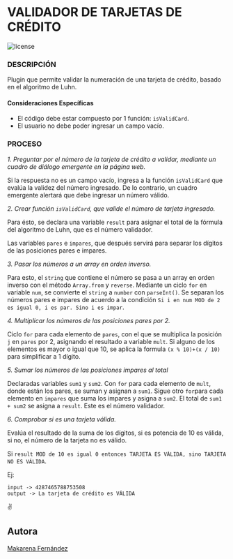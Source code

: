 # VALIDADOR DE TARJETAS DE CRÉDITO 

![license](https://img.shields.io/github/release/missmakita/tarjeta-credito.svg)

### DESCRIPCIÓN
Plugin que permite validar la numeración de una tarjeta de crédito, basado en el algoritmo de Luhn.

#### Consideraciones Específicas

* El código debe estar compuesto por 1 función: `isValidCard`.
* El usuario no debe poder ingresar un campo vacío.

### PROCESO

*1. Preguntar por el número de la tarjeta de crédito a validar, mediante un cuadro de diálogo emergente en la página web.*

Si la respuesta no es un campo vacío, ingresa a la función `isValidCard` que evalúa la validez del número ingresado. De lo contrario, un cuadro emergente alertará que debe ingresar un número válido.

*2. Crear función `isValidCard`, que valide el número de tarjeta ingresado.*

Para ésto, se declara una variable `result` para asignar el total de la fórmula del algoritmo de Luhn, que es el número validador.

Las variables `pares` e `impares`, que después servirá para separar los dígitos de las posiciones pares e impares.

*3. Pasar los números a un array en orden inverso.*

Para esto, el `string` que contiene el número se pasa a un array en orden inverso con el método `Array.from` y `reverse`. 
Mediante un ciclo `for` en variable `num`, se convierte el `string` a `number` con `parseInt()`. Se separan los números pares e impares de acuerdo a la condición `Si i en num MOD de 2 es igual 0, i es par. Sino i es impar`.

*4. Multiplicar los números de las posiciones pares por 2.*

Ciclo `for` para cada elemento de `pares`, con el que se multiplica la posición `j` en `pares` por 2, asignando el resultado a variable `mult`. Si alguno de los elementos es mayor o igual que 10, se aplica la formula `(x % 10)+(x / 10)` para simplificar a 1 dígito.

*5. Sumar los números de las posiciones impares al total*

Declaradas variables `sum1` y `sum2`. Con `for` para cada elemento de `mult`, donde están los pares, se suman y asignan a `sum1`. Sigue otro `for`para cada elemento en `impares` que suma los impares y asigna a `sum2`.
El total de `sum1 + sum2` se asigna a `result`. Este es el número validador.

*6. Comprobar si es una tarjeta válida.*

Evalúa el resultado de la suma de los dígitos, si es potencia de 10 es válida, si no, el número de la tarjeta no es válido.

Si `result MOD de 10 es igual 0 entonces TARJETA ES VÁLIDA, sino TARJETA NO ES VÁLIDA`. 

Ej:

	input -> 4287465788753508
	output -> La tarjeta de crédito es VÁLIDA


:v:

## Autora
[Makarena Fernández](https://github.com/missmakita)

